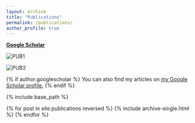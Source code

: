 ```yaml
---
layout: archive
title: "Publications"
permalink: /publications/
author_profile: true
---
```

[**Google Scholar**](https://scholar.google.com/citations?user=DWw4v0kAAAAJ&hl=en)

![PUB1](https://xipeng13.github.io/homepage/images/PUBLICATION-1.jpg)

![PUB2](https://xipeng13.github.io/homepage/images/PUBLICATION-2.jpg)

{% if author.googlescholar %}
  You can also find my articles on <u><a href="{{author.googlescholar}}">my Google Scholar profile</a>.</u>
{% endif %}

{% include base_path %}

{% for post in site.publications reversed %}
  {% include archive-single.html %}
{% endfor %}
